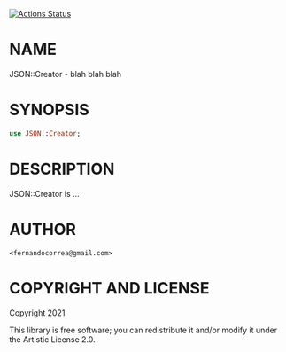 [![Actions Status](https://github.com/FCO/JSON-Creator/workflows/test/badge.svg)](https://github.com/FCO/JSON-Creator/actions)

NAME
====

JSON::Creator - blah blah blah

SYNOPSIS
========

```raku
use JSON::Creator;
```

DESCRIPTION
===========

JSON::Creator is ...

AUTHOR
======

    <fernandocorrea@gmail.com>

COPYRIGHT AND LICENSE
=====================

Copyright 2021 

This library is free software; you can redistribute it and/or modify it under the Artistic License 2.0.

